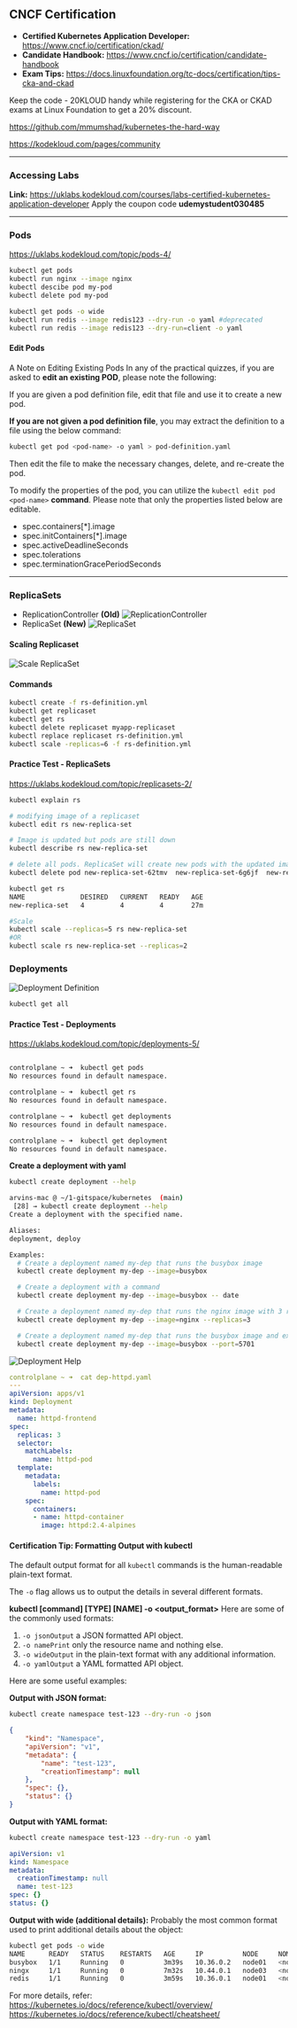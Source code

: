 ## CNCF Certification
- **Certified Kubernetes Application Developer:** https://www.cncf.io/certification/ckad/
- **Candidate Handbook:** https://www.cncf.io/certification/candidate-handbook
- **Exam Tips:** https://docs.linuxfoundation.org/tc-docs/certification/tips-cka-and-ckad


Keep the code - 20KLOUD handy while registering for the CKA or CKAD exams at Linux Foundation to get a 20% discount.

https://github.com/mmumshad/kubernetes-the-hard-way

https://kodekloud.com/pages/community

---
### Accessing Labs

**Link:** https://uklabs.kodekloud.com/courses/labs-certified-kubernetes-application-developer
Apply the coupon code **udemystudent030485**

---

### Pods
https://uklabs.kodekloud.com/topic/pods-4/
```bash
kubectl get pods
kubectl run nginx --image nginx
kubectl descibe pod my-pod
kubectl delete pod my-pod

kubectl get pods -o wide
kubectl run redis --image redis123 --dry-run -o yaml #deprecated
kubectl run redis --image redis123 --dry-run=client -o yaml

```
#### Edit Pods
A Note on Editing Existing Pods
In any of the practical quizzes, if you are asked to **edit an existing POD**, please note the following:

If you are given a pod definition file, edit that file and use it to create a new pod.

**If you are not given a pod definition file**, you may extract the definition to a file using the below command:
```sh
kubectl get pod <pod-name> -o yaml > pod-definition.yaml
```
Then edit the file to make the necessary changes, delete, and re-create the pod.

To modify the properties of the pod, you can utilize the `kubectl edit pod <pod-name>` **command**. Please note that only the properties listed below are editable.

- spec.containers[*].image
- spec.initContainers[*].image
- spec.activeDeadlineSeconds
- spec.tolerations
- spec.terminationGracePeriodSeconds

---

### ReplicaSets
- ReplicationController **(Old)**
  ![ReplicationController](rc.png)
- ReplicaSet **(New)**
  ![ReplicaSet](rs.png)

#### Scaling Replicaset
![Scale ReplicaSet](scale-rs.png)

#### Commands
```bash
kubectl create -f rs-definition.yml
kubectl get replicaset
kubectl get rs
kubectl delete replicaset myapp-replicaset
kubectl replace replicaset rs-definition.yml
kubectl scale -replicas=6 -f rs-definition.yml
```
#### Practice Test - ReplicaSets
https://uklabs.kodekloud.com/topic/replicasets-2/

```bash
kubectl explain rs

# modifying image of a replicaset
kubectl edit rs new-replica-set

# Image is updated but pods are still down
kubectl describe rs new-replica-set

# delete all pods. ReplicaSet will create new pods with the updated image
kubectl delete pod new-replica-set-62tmv  new-replica-set-6g6jf  new-replica-set-jw7cd  new-replica-set-pv442

kubectl get rs
NAME              DESIRED   CURRENT   READY   AGE
new-replica-set   4         4         4       27m

#Scale
kubectl scale --replicas=5 rs new-replica-set
#OR
kubectl scale rs new-replica-set --replicas=2

```

### Deployments

![Deployment Definition](deployment.png)

```bash
kubectl get all
```

#### Practice Test - Deployments
https://uklabs.kodekloud.com/topic/deployments-5/

```bash

controlplane ~ ➜  kubectl get pods
No resources found in default namespace.

controlplane ~ ➜  kubectl get rs
No resources found in default namespace.

controlplane ~ ➜  kubectl get deployments
No resources found in default namespace.

controlplane ~ ➜  kubectl get deployment
No resources found in default namespace.

```
**Create a deployment with yaml**

```bash
kubectl create deployment --help

arvins-mac @ ~/1-gitspace/kubernetes  (main)
 [28] → kubectl create deployment --help
Create a deployment with the specified name.

Aliases:
deployment, deploy

Examples:
  # Create a deployment named my-dep that runs the busybox image
  kubectl create deployment my-dep --image=busybox

  # Create a deployment with a command
  kubectl create deployment my-dep --image=busybox -- date

  # Create a deployment named my-dep that runs the nginx image with 3 replicas
  kubectl create deployment my-dep --image=nginx --replicas=3

  # Create a deployment named my-dep that runs the busybox image and expose port 5701
  kubectl create deployment my-dep --image=busybox --port=5701

```
![Deployment Help](deployment-help-cmd.png)

```yml
controlplane ~ ➜  cat dep-httpd.yaml 
---
apiVersion: apps/v1
kind: Deployment
metadata:
  name: httpd-frontend
spec:
  replicas: 3
  selector:
    matchLabels:
      name: httpd-pod
  template:
    metadata:
      labels:
        name: httpd-pod
    spec:
      containers:
      - name: httpd-container
        image: httpd:2.4-alpines
```

#### Certification Tip: Formatting Output with kubectl
The default output format for all `kubectl` commands is the human-readable plain-text format.

The `-o` flag allows us to output the details in several different formats.

**kubectl [command] [TYPE] [NAME] -o <output_format>**
Here are some of the commonly used formats:
1. `-o jsonOutput` a JSON formatted API object.
2. `-o namePrint` only the resource name and nothing else.
3. `-o wideOutput` in the plain-text format with any additional information.
4. `-o yamlOutput` a YAML formatted API object.

Here are some useful examples:

**Output with JSON format:**
```sh
kubectl create namespace test-123 --dry-run -o json
```
```json
{
    "kind": "Namespace",
    "apiVersion": "v1",
    "metadata": {
        "name": "test-123",
        "creationTimestamp": null
    },
    "spec": {},
    "status": {}
}
```
**Output with YAML format:**
```sh
kubectl create namespace test-123 --dry-run -o yaml
```
```yml
apiVersion: v1
kind: Namespace
metadata:
  creationTimestamp: null
  name: test-123
spec: {}
status: {}
```
**Output with wide (additional details):**
Probably the most common format used to print additional details about the object:
```sh
kubectl get pods -o wide
NAME      READY   STATUS    RESTARTS   AGE     IP          NODE     NOMINATED NODE   READINESS GATES
busybox   1/1     Running   0          3m39s   10.36.0.2   node01   <none>           <none>
ningx     1/1     Running   0          7m32s   10.44.0.1   node03   <none>           <none>
redis     1/1     Running   0          3m59s   10.36.0.1   node01   <none>           <none>
```

For more details, refer:
https://kubernetes.io/docs/reference/kubectl/overview/
https://kubernetes.io/docs/reference/kubectl/cheatsheet/



